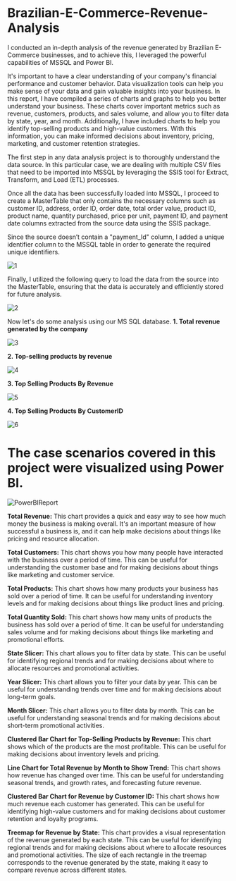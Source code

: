 # Brazilian-E-Commerce-Revenue-Analysis
I conducted an in-depth analysis of the revenue generated by Brazilian E-Commerce businesses, and to achieve this, I leveraged the powerful capabilities of MSSQL and Power BI.  

It's important to have a clear understanding of your company's financial performance and customer behavior. Data visualization tools can help you make sense of your data and gain valuable insights into your business. In this report, I have compiled a series of charts and graphs to help you better understand your business. These charts cover important metrics such as revenue, customers, products, and sales volume, and allow you to filter data by state, year, and month. Additionally, I have included charts to help you identify top-selling products and high-value customers. With this information, you can make informed decisions about inventory, pricing, marketing, and customer retention strategies.

The first step in any data analysis project is to thoroughly understand the data source. In this particular case, we are dealing with multiple CSV files that need to be imported into MSSQL by leveraging the SSIS tool for Extract, Transform, and Load (ETL) processes.

Once all the data has been successfully loaded into MSSQL, I proceed to create a MasterTable that only contains the necessary columns such as customer ID,  address, order ID, order date, total order value, product ID, product name, quantity purchased, price per unit, payment ID, and payment  date columns extracted from the source data using the SSIS package.

Since the source doesn’t contain a "payment_Id" column, I added a unique identifier column to the MSSQL table in order to generate the required unique identifiers.

![1](https://user-images.githubusercontent.com/131899006/234679110-8d98a009-e3ef-493b-9177-538bbcaf05a0.png)


Finally, I utilized the following query to load the data from the source into the MasterTable, ensuring that the data is accurately and efficiently stored for future analysis.

![2](https://user-images.githubusercontent.com/131899006/234679191-31dcb4df-edcc-4eda-8f75-77b000a8edc9.png)

Now let's do some analysis using our MS SQL database.
**1. Total revenue generated by the company**

![3](https://user-images.githubusercontent.com/131899006/234679421-82f7d0e1-2697-40d6-93b3-dba38379583a.png)

**2. Top-selling products by revenue**

![4](https://user-images.githubusercontent.com/131899006/234679516-5e4f45c7-93d0-4b70-846a-fb4b3b5a11d4.png)

**3. Top Selling Products By Revenue**

![5](https://user-images.githubusercontent.com/131899006/234679582-fc088092-81a1-41eb-9b37-66fd66679cff.png)

**4. Top Selling Products By CustomerID**

![6](https://user-images.githubusercontent.com/131899006/234679763-e3201a62-d810-474f-923e-3dc9784e7ee0.png)

# The case scenarios covered in this project were visualized using Power BI.

![PowerBIReport](https://user-images.githubusercontent.com/131899006/234679863-497274f9-e41a-4d41-a0b9-76c2757238a9.png)

**Total Revenue:** This chart provides a quick and easy way to see how much money the business is making overall. It's an important measure of how successful a business is, and it can help make decisions about things like pricing and resource allocation.

**Total Customers:** This chart shows you how many people have interacted with the business over a period of time. This can be useful for understanding the customer base and for making decisions about things like marketing and customer service.

**Total Products:** This chart shows how many products your business has sold over a period of time. It can be useful for understanding inventory levels and for making decisions about things like product lines and pricing.

**Total Quantity Sold:** This chart shows how many units of products the business has sold over a period of time. It can be useful for understanding sales volume and for making decisions about things like marketing and promotional efforts.

**State Slicer:** This chart allows you to filter data by state. This can be useful for identifying regional trends and for making decisions about where to allocate resources and promotional activities.

**Year Slicer:** This chart allows you to filter your data by year. This can be useful for understanding trends over time and for making decisions about long-term goals.

**Month Slicer:** This chart allows you to filter data by month. This can be useful for understanding seasonal trends and for making decisions about short-term promotional activities.

**Clustered Bar Chart for Top-Selling Products by Revenue:** This chart shows which of the products are the most profitable. This can be useful for making decisions about inventory levels and pricing.

**Line Chart for Total Revenue by Month to Show Trend:** This chart shows how revenue has changed over time. This can be useful for understanding seasonal trends, and growth rates, and forecasting future revenue.

**Clustered Bar Chart for Revenue by Customer ID:** This chart shows how much revenue each customer has generated. This can be useful for identifying high-value customers and for making decisions about customer retention and loyalty programs.

**Treemap for Revenue by State:** This chart provides a visual representation of the revenue generated by each state. This can be useful for identifying regional trends and for making decisions about where to allocate resources and promotional activities. The size of each rectangle in the treemap corresponds to the revenue generated by the state, making it easy to compare revenue across different states.
